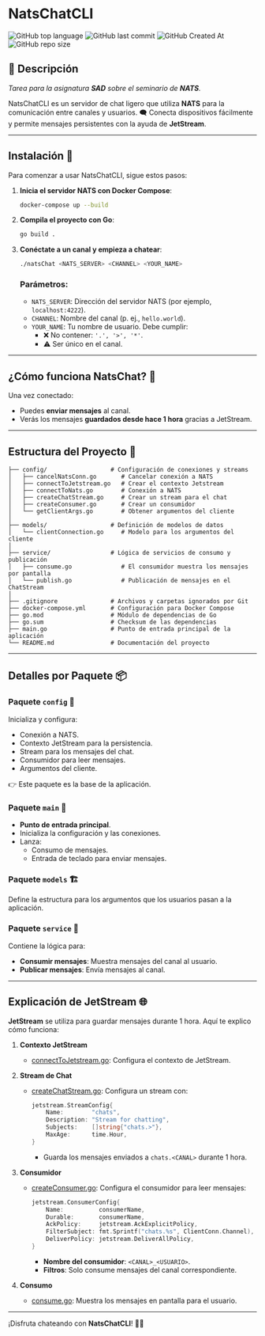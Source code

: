 
# NatsChatCLI  
![GitHub top language](https://img.shields.io/github/languages/top/alerone/NatsChatCLI?color=%2377CDFF) ![GitHub last commit](https://img.shields.io/github/last-commit/alerone/NatsChatCLI?color=%23bc0bbf) ![GitHub Created At](https://img.shields.io/github/created-at/alerone/NatsChatCLI?color=%230dba69) ![GitHub repo size](https://img.shields.io/github/repo-size/alerone/NatsChatCLI?color=%23390385)

## 📝 Descripción  
_Tarea para la asignatura **SAD** sobre el seminario de **NATS**._

NatsChatCLI es un servidor de chat ligero que utiliza **NATS** para la comunicación entre canales y usuarios. 🗨️ Conecta dispositivos fácilmente y permite mensajes persistentes con la ayuda de **JetStream**.

---

## Instalación 🚀

Para comenzar a usar NatsChatCLI, sigue estos pasos:

1. **Inicia el servidor NATS con Docker Compose**:
   ```bash
   docker-compose up --build
   ```

2. **Compila el proyecto con Go**:
   ```bash
   go build .
   ```

3. **Conéctate a un canal y empieza a chatear**:
   ```bash
   ./natsChat <NATS_SERVER> <CHANNEL> <YOUR_NAME>
   ```

   ### Parámetros:
   - `NATS_SERVER`: Dirección del servidor NATS (por ejemplo, `localhost:4222`).
   - `CHANNEL`: Nombre del canal (p. ej., `hello.world`).
   - `YOUR_NAME`: Tu nombre de usuario. Debe cumplir:
     - ❌ No contener: `'.', '>', '*'`.
     - ⚠️ Ser único en el canal.

---

## ¿Cómo funciona NatsChat? 🧠 

Una vez conectado:
- Puedes **enviar mensajes** al canal.
- Verás los mensajes **guardados desde hace 1 hora** gracias a JetStream.

---

## Estructura del Proyecto 📂 

```plaintext
├── config/                  # Configuración de conexiones y streams
│   ├── cancelNatsConn.go       # Cancelar conexión a NATS
│   ├── connectToJetstream.go   # Crear el contexto Jetstream
│   ├── connectToNats.go        # Conexión a NATS
│   ├── createChatStream.go     # Crear un stream para el chat
│   ├── createConsumer.go       # Crear un consumidor
│   └── getClientArgs.go        # Obtener argumentos del cliente
│
├── models/                  # Definición de modelos de datos
│   └── clientConnection.go     # Modelo para los argumentos del cliente
│
├── service/                 # Lógica de servicios de consumo y publicación
│   ├── consume.go              # El consumidor muestra los mensajes por pantalla
│   └── publish.go              # Publicación de mensajes en el ChatStream
│
├── .gitignore               # Archivos y carpetas ignorados por Git
├── docker-compose.yml       # Configuración para Docker Compose
├── go.mod                   # Módulo de dependencias de Go
├── go.sum                   # Checksum de las dependencias
├── main.go                  # Punto de entrada principal de la aplicación
└── README.md                # Documentación del proyecto
```

---

## Detalles por Paquete 📦

### Paquete `config` 🔧 
Inicializa y configura:
- Conexión a NATS.
- Contexto JetStream para la persistencia.
- Stream para los mensajes del chat.
- Consumidor para leer mensajes.
- Argumentos del cliente.

👉 Este paquete es la base de la aplicación.

### Paquete `main` 🔑 
- **Punto de entrada principal**.
- Inicializa la configuración y las conexiones.
- Lanza:
  - Consumo de mensajes.
  - Entrada de teclado para enviar mensajes.

### Paquete `models` 🏗️ 
Define la estructura para los argumentos que los usuarios pasan a la aplicación.

### Paquete `service` 📡 
Contiene la lógica para:
- **Consumir mensajes**: Muestra mensajes del canal al usuario.
- **Publicar mensajes**: Envía mensajes al canal.

---

## Explicación de JetStream 🌐 

**JetStream** se utiliza para guardar mensajes durante 1 hora. Aquí te explico cómo funciona:

1. **Contexto JetStream**  
   - [connectToJetstream.go](./config/connectToJetstream.go): Configura el contexto de JetStream.

2. **Stream de Chat**  
   - [createChatStream.go](./config/createChatStream.go): Configura un stream con:
     ```go
     jetstream.StreamConfig{
         Name:        "chats",
         Description: "Stream for chatting",
         Subjects:    []string{"chats.>"},
         MaxAge:      time.Hour,
     }
     ```
     - Guarda los mensajes enviados a `chats.<CANAL>` durante 1 hora.

3. **Consumidor**  
   - [createConsumer.go](./config/createConsumer.go): Configura el consumidor para leer mensajes:
     ```go
     jetstream.ConsumerConfig{
         Name:          consumerName,
         Durable:       consumerName,
         AckPolicy:     jetstream.AckExplicitPolicy,
         FilterSubject: fmt.Sprintf("chats.%s", ClientConn.Channel),
         DeliverPolicy: jetstream.DeliverAllPolicy,
     }
     ```
     - **Nombre del consumidor**: `<CANAL>_<USUARIO>`.
     - **Filtros**: Solo consume mensajes del canal correspondiente.

4. **Consumo**  
   - [consume.go](./service/consume.go): Muestra los mensajes en pantalla para el usuario.

---

¡Disfruta chateando con **NatsChatCLI**! 🚀💬











